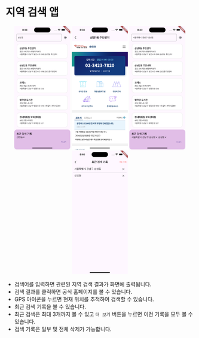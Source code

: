 # 지역 검색 앱

<p align='center'>
    <img src='assets/home_page.png' width="150" height="330">
    <img src='assets/detail_page.png' width="150" height="330">
    <img src='assets/home_gps.png' width="150" height="330">
    <img src='assets/search_term_page.png' width="150" height="330">
</p>

- 검색어를 입력하면 관련된 지역 검색 결과가 화면에 출력됩니다.
- 검색 결과를 클릭하면 공식 홈페이지를 볼 수 있습니다.
- GPS 아이콘을 누르면 현재 위치를 추적하여 검색할 수 있습니다.
- 최근 검색 기록을 볼 수 있습니다.
- 최근 검색은 최대 3개까지 볼 수 있고 `더 보기` 버튼을 누르면 이전 기록을 모두 볼 수 있습니다.
- 검색 기록은 일부 및 전체 삭제가 가능합니다.
